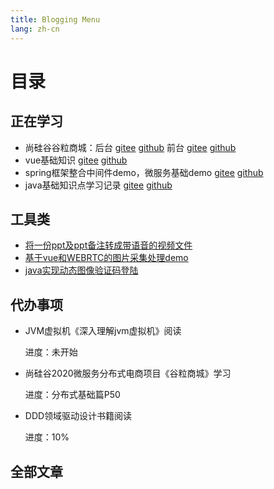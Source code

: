 ```yaml
---
title: Blogging Menu
lang: zh-cn
---
```

# 目录

##  正在学习
* 尚硅谷谷粒商城：后台 [gitee](https://gitee.com/ching7777/guliproject) [github](https://github.com/ching7/guliproject/tree/master) 前台 [gitee](https://gitee.com/ching7777/renren-fast-vue) [github](https://github.com/ching7/renren-fast-vue)
* vue基础知识 [gitee](https://gitee.com/ching7777/vueStudy) [github](https://github.com/ching7/vueStudy)
* spring框架整合中间件demo，微服务基础demo  [gitee](https://gitee.com/ching7777/springStudy) [github](https://github.com/ching7/springStudy)
* java基础知识点学习记录   [gitee](https://gitee.com/ching7777/javaBaseStudy) [github](https://github.com/ching7/javaBaseStudy)

## 工具类

* [将一份ppt及ppt备注转成带语音的视频文件](https://github.com/ching7/ppt2video)
* [基于vue和WEBRTC的图片采集处理demo](https://github.com/ching7/imageCaptureDemo/blob/master/imageCapture.html)
* [java实现动态图像验证码登陆](https://github.com/ching7/javaBaseStudy/tree/master/java-validCode)

## 代办事项

* JVM虚拟机《深入理解jvm虚拟机》阅读

   进度：未开始

* 尚硅谷2020微服务分布式电商项目《谷粒商城》学习

  进度：分布式基础篇P50

* DDD领域驱动设计书籍阅读

  进度：10%


## 全部文章

<template>
    <ol class='main-ol'>
        <li class='main-li'  v-for="(item, index) in list" :key="index" @click="go(item)">
            <span class="dir">{{ nav[item.path.substring((item.path.lastIndexOf('.html')),-1)] }} /</span> <!--匹配当前文章所属栏目-->
            <span class="tit">{{ item.title }}</span>
            <span class="date" v-bind:class="{'main-li-redfont': index===0 || index===1 }">{{ index===0 || index===1 ? item.frontmatter.updateDate + " " + latestMsg : item.frontmatter.updateDate }}</span>
        </li>
    </ol>
</template>

<script>
export default {
  // TODO 分页、分类页展示、最近在学
  data() {
    return {
      latestMsg:'NEW'
    }
  },
  computed: {
      list () {
          // let res2 = this.$site.pages
          let res = this.$site.pages
              .filter(item => item.regularPath.indexOf(".html") !== -1) //只显示内容页，不显示栏目首页
              .sort((a, b) => {
                  const av = a.frontmatter.updateDate ? new Date(a.frontmatter.updateDate).valueOf() : 0
                  const bv = b.frontmatter.updateDate ? new Date(b.frontmatter.updateDate).valueOf() : 0
                  return bv - av //模糊比较，倒序排列，此处未对非预期日期格式作兼容处理
              })
              .map(item => {
                      item.dir = '/' + item.path.split('/')[1] + '/'
                      return item
                  })
          return res
      }
      ,
      //栏目数组
      nav() {
        const n = this.$site.themeConfig.sidebar
        let res = {}
        for(let key in n) {
          let value =  n[key]
          value.forEach(element => {
            let title = element.title
            let children = element.children
            children.forEach(element => {
              res[element]=title
            });
          });
        }
        return res
      }
  },
  methods: {
    go(item) {
      //超链接
        location.href = this.$site.base + item.path.substring(1)
    }
  },
}
</script>

<style>
.main-ol {
  line-height: 1.7;
  display: block;
  list-style-type: decimal;
  margin-block-start: 1em;
  margin-block-end: 1em;
  margin-inline-start: 0px;
  margin-inline-end: 0px;
  padding-inline-start: 40px;
}
.main-li {
    color: rgb(170, 170, 170);
    cursor: pointer;
    list-style: none;
    padding: 0px 0.3rem 0.3rem 0.4rem;
}
.main-li-redfont {
    color:red;
}
.dir {
    color: rgb(0, 136, 0);
}
.tit {
    color: rgb(0, 136, 0);
}
.date {
    font-size: 0.8rem;
    line-height: 1.4;
    vertical-align: text-top;
}

</style>